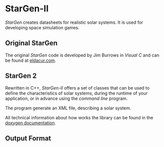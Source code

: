 # StarGen-II

*StarGen* creates datasheets for realistic solar systems. It is used for developing space simulation games.

## Original StarGen

The original *StarGen* code is developed by Jim Burrows in *Visual C* and can be found at [eldacur.com](https://eldacur.com/~brons/NerdCorner/StarGen/StarGen.hmtl).

## StarGen 2

Rewritten in C++, *StarGen-II* offers a set of classes that can be used to define the characteristics of solar systems, during the runtime of your application, or in advance using the *command line* program.

The program generate an XML file, describing a solar system.

All technical information about how works the library can be found in the [doxygen documentation](docs/doxygen/html/index.html).


## Output Format





